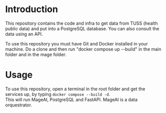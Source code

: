 # Introduction
This repository contains the code and infra to get data from TUSS (health public data) and put into a PostgreSQL database.
You can also consult the data using an API.

To use this repository you must have Git and Docker installed in your machine. Do a clone and then
run "docker compose up --build" in the main folder and in the mage folder.

# Usage
To use this repository, open a terminal in the root folder and get the services up, by typing `docker compose --build -d`.\
This will run MageAI, PostgreSQL and FastAPI. MageAI is a data orquestrator.
